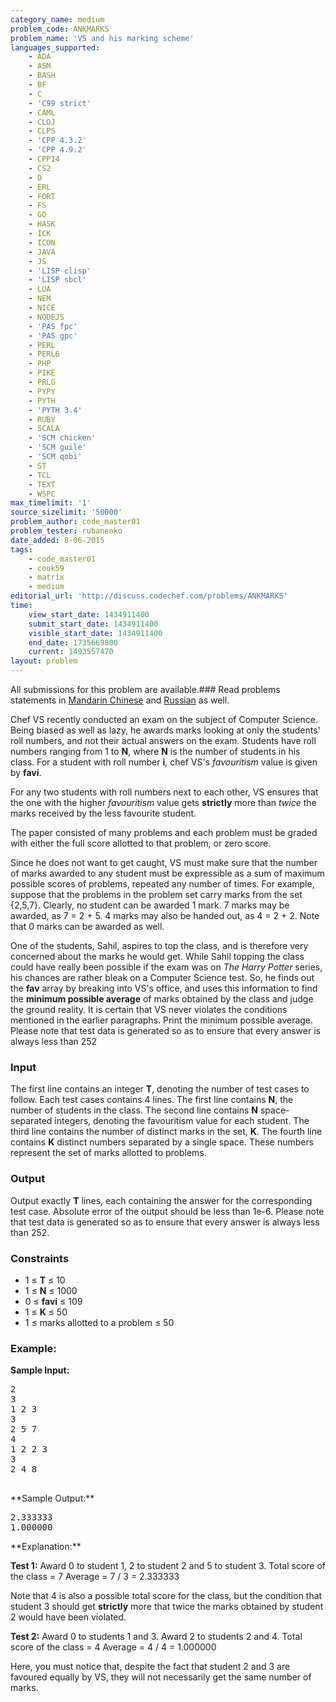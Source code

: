 ```yaml
---
category_name: medium
problem_code: ANKMARKS
problem_name: 'VS and his marking scheme'
languages_supported:
    - ADA
    - ASM
    - BASH
    - BF
    - C
    - 'C99 strict'
    - CAML
    - CLOJ
    - CLPS
    - 'CPP 4.3.2'
    - 'CPP 4.9.2'
    - CPP14
    - CS2
    - D
    - ERL
    - FORT
    - FS
    - GO
    - HASK
    - ICK
    - ICON
    - JAVA
    - JS
    - 'LISP clisp'
    - 'LISP sbcl'
    - LUA
    - NEM
    - NICE
    - NODEJS
    - 'PAS fpc'
    - 'PAS gpc'
    - PERL
    - PERL6
    - PHP
    - PIKE
    - PRLG
    - PYPY
    - PYTH
    - 'PYTH 3.4'
    - RUBY
    - SCALA
    - 'SCM chicken'
    - 'SCM guile'
    - 'SCM qobi'
    - ST
    - TCL
    - TEXT
    - WSPC
max_timelimit: '1'
source_sizelimit: '50000'
problem_author: code_master01
problem_tester: rubanenko
date_added: 8-06-2015
tags:
    - code_master01
    - cook59
    - matrix
    - medium
editorial_url: 'http://discuss.codechef.com/problems/ANKMARKS'
time:
    view_start_date: 1434911400
    submit_start_date: 1434911400
    visible_start_date: 1434911400
    end_date: 1735669800
    current: 1493557470
layout: problem
---
```

All submissions for this problem are available.###  Read problems statements in [Mandarin Chinese](http://www.codechef.com/download/translated/COOK59/mandarin/ANKMARKS.pdf) and [Russian](http://www.codechef.com/download/translated/COOK59/russian/ANKMARKS.pdf) as well.

Chef VS recently conducted an exam on the subject of Computer Science. Being biased as well as lazy, he awards marks looking at only the students' roll numbers, and not their actual answers on the exam. Students have roll numbers ranging from 1 to **N**, where **N** is the number of students in his class. For a student with roll number **i**, chef VS's _favouritism_ value is given by **favi**.

For any two students with roll numbers next to each other, VS ensures that the one with the higher _favouritism_ value gets **strictly** more than _twice_ the marks received by the less favourite student.

The paper consisted of many problems and each problem must be graded with either the full score allotted to that problem, or zero score.

Since he does not want to get caught, VS must make sure that the number of marks awarded to any student must be expressible as a sum of maximum possible scores of problems, repeated any number of times. For example, suppose that the problems in the problem set carry marks from the set {2,5,7}. Clearly, no student can be awarded 1 mark. 7 marks may be awarded, as 7 = 2 + 5. 4 marks may also be handed out, as 4 = 2 + 2. Note that 0 marks can be awarded as well.

One of the students, Sahil, aspires to top the class, and is therefore very concerned about the marks he would get. While Sahil topping the class could have really been possible if the exam was on _The Harry Potter_ series, his chances are rather bleak on a Computer Science test. So, he finds out the **fav** array by breaking into VS's office, and uses this information to find the **minimum possible average** of marks obtained by the class and judge the ground reality. It is certain that VS never violates the conditions mentioned in the earlier paragraphs. Print the minimum possible average. Please note that test data is generated so as to ensure that every answer is always less than 252

### Input

The first line contains an integer **T**, denoting the number of test cases to follow.
Each test cases contains 4 lines.
The first line contains **N**, the number of students in the class.
The second line contains **N** space-separated integers, denoting the favouritism value for each student.
The third line contains the number of distinct marks in the set, **K**.
The fourth line contains **K** distinct numbers separated by a single space. These numbers represent the set of marks allotted to problems.

### Output

Output exactly **T** lines, each containing the answer for the corresponding test case. Absolute error of the output should be less than 1e-6. Please note that test data is generated so as to ensure that every answer is always less than 252.

### Constraints

- 1 ≤ **T** ≤ 10
- 1 ≤ **N** ≤ 1000
- 0 ≤ **favi** ≤ 109
- 1 ≤ **K** ≤ 50
- 1 ≤ marks allotted to a problem ≤ 50

### Example:

**Sample Input:**

<pre>
2
3
1 2 3
3
2 5 7
4
1 2 2 3
3
2 4 8

</pre>**Sample Output:**

<pre>
2.333333
1.000000
</pre>**Explanation:**

**Test 1:**
Award 0 to student 1, 2 to student 2 and 5 to student 3.
Total score of the class = 7
Average = 7 / 3 = 2.333333

Note that 4 is also a possible total score for the class, but the condition that student 3 should get **strictly** more that twice the marks obtained by student 2 would have been violated.

**Test 2:**
Award 0 to students 1 and 3. Award 2 to students 2 and 4.
Total score of the class = 4
Average = 4 / 4 = 1.000000

Here, you must notice that, despite the fact that student 2 and 3 are favoured equally by VS, they will not necessarily get the same number of marks.
